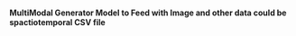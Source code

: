 #### MultiModal Generator Model to Feed with Image and other data could be spactiotemporal CSV file

